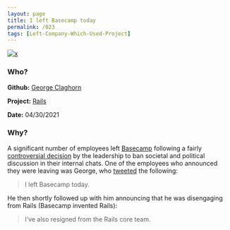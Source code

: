 ```yaml
---
layout: page
title: I left Basecamp today
permalink: /023
tags: [Left-Company-Which-Used-Project]
---
```


[![x](https://img.shields.io/badge/-Left%20Company%20Which%20Used%20Project-green)](/codebook.html#left-company-which-used-the-project)

### Who?

**Github:** [George Claghorn](https://github.com/georgeclaghorn)

**Project:** [Rails](https://rubyonrails.org/)

**Date:** 04/30/2021

### Why?

A significant number of employees left [Basecamp](https://basecamp.com/) following a fairly [controversial decision](https://world.hey.com/jason/changes-at-basecamp-7f32afc5) by the leadership to ban societal and political discussion in their internal chats.  One of the employees who announced they were leaving was George, who [tweeted](https://twitter.com/georgeclaghorn/status/1388131009531719680?s=20) the following:

> I left Basecamp today.

He then shortly followed up with him announcing that he was disengaging from Rails (Basecamp invented Rails):

> I’ve also resigned from the Rails core team.